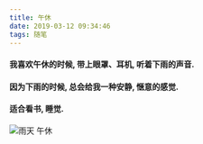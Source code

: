 ```yaml
---
title: 午休
date: 2019-03-12 09:34:46
tags: 随笔
---
```


#### 我喜欢午休的时候, 带上眼罩、耳机, 听着下雨的声音.
#### 因为下雨的时候, 总会给我一种安静, 惬意的感觉.
#### 适合看书, 睡觉.
![雨天 午休](/images/essay/雨天_午休_01.jpg)
